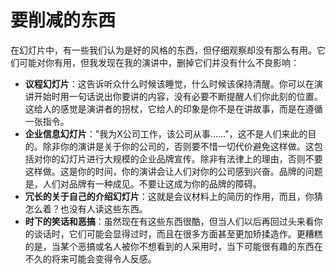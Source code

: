 # 要削减的东西

在幻灯片中，有一些我们认为是好的风格的东西，但仔细观察却没有那么有用。它们可能对你有用，但我发现在我的演讲中，删掉它们并没有什么不良影响：

-   **议程幻灯片**：这告诉听众什么时候该睡觉，什么时候该保持清醒。你可以在演讲开始时用一句话说出你要讲的内容，没有必要不断提醒人们你此刻的位置。这给人的感觉是演讲者的拐杖，它给人的印象是你不是在讲故事，而是在遵循一张指令。
-   **企业信息幻灯片**："我为X公司工作，该公司从事......"，这不是人们来此的目的。除非你的演讲是关于你的公司的，否则要不惜一切代价避免这样做。这包括对你的幻灯片进行大规模的企业品牌宣传。除非有法律上的理由，否则不要这样做。这是你的时间，你的演讲会让人们对你的公司感到兴奋。品牌的问题是，人们对品牌有一种成见。不要让这成为你的品牌的障碍。
-   **冗长的关于自己的介绍幻灯片**：这就是会议材料上的简历的作用，而且，你猜怎么着？也没有人读这些东西。
-   **时下的笑话和恶搞**：虽然现在有这些东西很酷，但当人们以后再回过头来看你的谈话时，它们可能会显得过时，而且在很多方面甚至更加矫揉造作。更糟糕的是，当某个恶搞或名人被你不想看到的人采用时，当下可能很有趣的东西在不久的将来可能会变得令人反感。